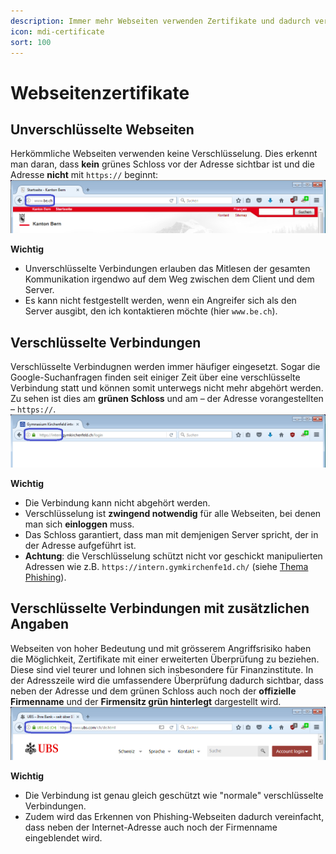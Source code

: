 ```yaml
---
description: Immer mehr Webseiten verwenden Zertifikate und dadurch verschlüsselte Verbindungen. Was bedeutet dies für uns?
icon: mdi-certificate
sort: 100
---
```


# Webseitenzertifikate



## Unverschlüsselte Webseiten
Herkömmliche Webseiten verwenden keine Verschlüsselung. Dies erkennt man daran, dass **kein** grünes Schloss vor der Adresse sichtbar ist und die Adresse **nicht** mit `https://` beginnt:
![HTTP-Verbindung](./01-be.ch-markiert.png)

**Wichtig**
- Unverschlüsselte Verbindungen erlauben das Mitlesen der gesamten Kommunikation irgendwo auf dem Weg zwischen dem Client und dem Server.
- Es kann nicht festgestellt werden, wenn ein Angreifer sich als den Server ausgibt, den ich kontaktieren möchte (hier `www.be.ch`).


## Verschlüsselte Verbindungen
Verschlüsselte Verbindugnen werden immer häufiger eingesetzt. Sogar die Google-Suchanfragen finden seit einiger Zeit über eine verschlüsselte Verbindung statt und können somit unterwegs nicht mehr abgehört werden. Zu sehen ist dies am **grünen Schloss** und am – der Adresse vorangestellten – `https://`.
![HTTPS-Verbindung](./02-intern-markiert.png)

**Wichtig**
- Die Verbindung kann nicht abgehört werden.
- Verschlüsselung ist **zwingend notwendig** für alle Webseiten, bei denen man sich **einloggen** muss.
- Das Schloss garantiert, dass man mit demjenigen Server spricht, der in der Adresse aufgeführt ist.
- **Achtung**: die Verschlüsselung schützt nicht vor geschickt manipulierten Adressen wie z.B. `https://intern.gymkirchenfe1d.ch/` (siehe [Thema Phishing](../phishing/)).


## Verschlüsselte Verbindungen mit zusätzlichen Angaben
Webseiten von hoher Bedeutung und mit grösserem Angriffsrisiko haben die Möglichkeit, Zertifikate mit einer erweiterten Überprüfung zu beziehen. Diese sind viel teurer und lohnen sich insbesondere für Finanzinstitute. In der Adresszeile wird die umfassendere Überprüfung dadurch sichtbar, dass neben der Adresse und dem grünen Schloss auch noch der **offizielle Firmenname** und der **Firmensitz grün hinterlegt** dargestellt wird.
![HTTPS-Verbindung mit erweiterter Überprüfung](./03-ubs-markiert.png)

**Wichtig**
- Die Verbindung ist genau gleich geschützt wie "normale" verschlüsselte Verbindungen.
- Zudem wird das Erkennen von Phishing-Webseiten dadurch vereinfacht, dass neben der Internet-Adresse auch noch der Firmenname eingeblendet wird.
